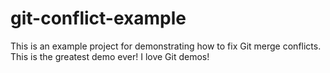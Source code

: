 # git-conflict-example
This is an example project for demonstrating how to fix Git merge conflicts.
This is the greatest demo ever!
I love Git demos!
